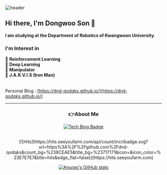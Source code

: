 <!-- ![waving](https://capsule-render.vercel.app/api?type=waving&height=200&text=LeeJaeWon&fontAlign=75&fontAlignY=40&color=gradient)-->  

![header](https://capsule-render.vercel.app/api?type=waving&color=auto&height=250&section=header&text=DongWooSon&fontSize=90&animation=fadeIn&fontAlignY=38&desc=Robotics&descAlignY=55&descAlign=72.8)
  
## Hi there, I'm Dongwoo Son 👋  

**I am studying at the Department of Robotics of Kwangwoon University.**

### I'm Interest in   
🔎 **Reinforcement Learning**<br>
🔎 **Deep Learning**<br>
🔎 **Manipulator**<br>
🔎 **J.A.R.V.I.S (Iron Man)**<br>
<br><br>
Personal Blog : [https://dnd-qodqks.github.io/](https://dnd-qodqks.github.io/)<br>
<!-- Team Blog : [https://ropiens.tistory.com/](https://ropiens.tistory.com/) -->

<!--
------------------------------------
### Tech Stack & Frame Work that I Know and Study 
<div align=left>
<img src="https://img.shields.io/badge/C++-00599C?style=flat-square&logo=C%2B%2B&logoColor=white"/></a>
<img src="https://img.shields.io/badge/C-A8B9CC?style=flat-square&logo=C&logoColor=white"/></a>
<img src="https://img.shields.io/badge/Python-3766AB?style=flat-square&logo=Python&logoColor=white"/></a>
<img src="https://img.shields.io/badge/C Sharp-239120?style=flat-square&logo=CSharp&logoColor=white"/></a>
<br>
<img src="https://img.shields.io/badge/Git-F05032?style=flat-square&logo=Git&logoColor=white"/></a>
<img src="https://img.shields.io/badge/Anaconda-44A833?style=flat-square&logo=Anaconda&logoColor=white"/></a>
<img src="https://img.shields.io/badge/VSCode-007ACC?style=flat-square&logo=VisualStudioCode&logoColor=white"/></a>
<img src="https://img.shields.io/badge/Ubuntu-E95420?style=flat-square&logo=Ubuntu&logoColor=white"/></a>
<br>
<img src="https://img.shields.io/badge/PyTorch-EE4C2C?style=flat-square&logo=PyTorch&logoColor=white"/></a>
<img src="https://img.shields.io/badge/Unity-000000?style=flat-square&logo=Unity&logoColor=white"/></a>
<img src="https://img.shields.io/badge/OpenCV-5C3EE8?style=flat-square&logo=OpenCV&logoColor=white"/></a>
<img src="https://img.shields.io/badge/ROS1-22314E?style=flat-square&logo=ROS&logoColor=white"/></a>
<br>
<img src="https://img.shields.io/badge/Inventor-FF8800?style=flat-square&logo=Autodesk&logoColor=white"/></a>
<img src="https://img.shields.io/badge/STM32F401RE-03234B?style=flat-square&logo=STMicroelectronics&logoColor=white"/></a>
<img src="https://img.shields.io/badge/Arduino-00979D?style=flat-square&logo=Arduino&logoColor=white"/></a>
</div>
-->
--------------------------------------  
<h3 align="center">👉About Me </h3>

<div align=center>

  [![Tech Blog Badge](http://img.shields.io/badge/-Tech%20blog-black?style=flat-square&logo=github&link=https://davinci-ai.tistory.com/)](https://dnd-qodqks.github.io/Aboutme/)
  
<!--
  [![CV](http://img.shields.io/badge/-CV-black?style=flat-square&logo=github&link=https://davinci-ai.tistory.com/)](https://github.com/Lee-JaeWon/Lee-JaeWon_CV/blob/main/Lee-JaeWon_CV.pdf) 
  [![Email](http://img.shields.io/badge/-Email-black?style=flat-square&logo=Naver&link=https://davinci-ai.tistory.com/)](https://lee-jaewon.github.io/Aboutme/email) 
[![LinkedIn](https://img.shields.io/badge/-LinkedIn-0077b5?style=flat-square&logo=linkedin&logoColor=white&link=https://www.linkedin.com/in/jaewon-lee-profile/)](https://www.linkedin.com/in/jaewon-lee-profile/)
-->
  
<br>  
[![Hits](https://hits.seeyoufarm.com/api/count/incr/badge.svg?url=https%3A%2F%2Fgithub.com%2Fdnd-qodqks&count_bg=%238CEAE5&title_bg=%23717171&icon=&icon_color=%23E7E7E7&title=hits&edge_flat=false)](https://hits.seeyoufarm.com)
  
</div>

<div align=center>

[![Anurag's GitHub stats](https://github-readme-stats.vercel.app/api?username=dnd-qodqks)](https://github.com/anuraghazra/github-readme-stats)  

</div>



<!--
**Lee-JaeWon/Lee-JaeWon** is a ✨ _special_ ✨ repository because its `README.md` (this file) appears on your GitHub profile.

Here are some ideas to get you started:


  🔨💻
- 🔭 I’m currently working on ...
- 🌱 I’m currently learning ...
- 👯 I’m looking to collaborate on ...
- 🤔 I’m looking for help with ...
- 💬 Ask me about ...
- 📫 How to reach me: ...
- 😄 Pronouns: ...
- ⚡ Fun fact: ...
-->
